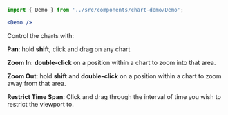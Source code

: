 ```jsx
import { Demo } from '../src/components/chart-demo/Demo';

<Demo />
```

Control the charts with:

**Pan**: hold **shift**, click and drag on any chart

**Zoom In**: **double-click** on a position within a chart to zoom into that area.

**Zoom Out**: hold **shift** and **double-click** on a position within a chart to zoom away from that area.

**Restrict Time Span**: Click and drag through the interval of time you wish to restrict the viewport to.


